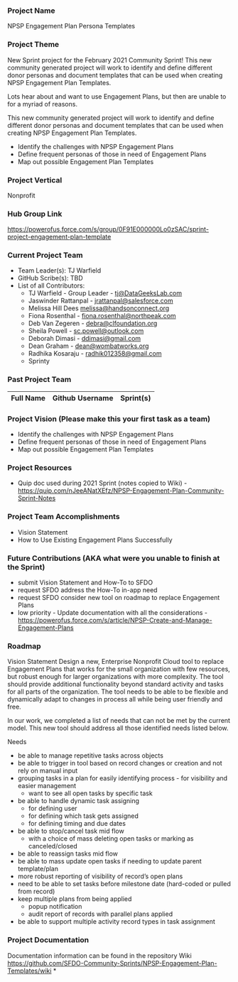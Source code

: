 

### Project Name
NPSP Engagement Plan Persona Templates

### Project Theme
New Sprint project for the February 2021 Community Sprint! This new community generated project will work to identify and define different donor personas and document templates that can be used when creating NPSP Engagement Plan Templates.

Lots hear about and want to use Engagement Plans, but then are unable to for a myriad of reasons. 

This new community generated project will work to identify and define different donor personas and document templates that can be used when creating NPSP Engagement Plan Templates.
* Identify the challenges with NPSP Engagement Plans
* Define frequent personas of those in need of Engagement Plans
* Map out possible Engagement Plan Templates

### Project Vertical
Nonprofit

### Hub Group Link
https://powerofus.force.com/s/group/0F91E000000Lo0zSAC/sprint-project-engagement-plan-template

### Current Project Team
* Team Leader(s): TJ Warfield
* GitHub Scribe(s): TBD
* List of all Contributors:
  * TJ Warfield - Group Leader -  tj@DataGeeksLab.com
  * Jaswinder Rattanpal - jrattanpal@salesforce.com
  * Melissa Hill Dees melissa@handsonconnect.org
  * Fiona Rosenthal - fiona.rosenthal@northpeak.com 
  * Deb Van Zegeren - debra@clfoundation.org
  * Sheila Powell - sc.powell@outlook.com
  * Deborah Dimasi - ddimasi@gmail.com
  * Dean Graham - dean@wombatworks.org
  * Radhika Kosaraju - radhik012358@gmail.com
  * Sprinty


### Past Project Team
Full Name       | Github Username                                      | Sprint(s)               
------------    | -------------                                        | -------------   


### Project Vision (Please make this your first task as a team)
* Identify the challenges with NPSP Engagement Plans
* Define frequent personas of those in need of Engagement Plans
* Map out possible Engagement Plan Templates

### Project Resources
* Quip doc used during 2021 Sprint (notes copied to Wiki) - https://quip.com/nJeeANatXEfz/NPSP-Engagement-Plan-Community-Sprint-Notes

### Project Team Accomplishments
* Vision Statement 
* How to Use Existing Engagement Plans Successfully

### Future Contributions (AKA what were you unable to finish at the Sprint)
* submit Vision Statement and How-To to SFDO
* request SFDO address the How-To in-app need
* request SFDO consider new tool on roadmap to replace Engagement Plans
* low priority - Update documentation with all the considerations - https://powerofus.force.com/s/article/NPSP-Create-and-Manage-Engagement-Plans

### Roadmap
Vision Statement 
Design a new, Enterprise Nonprofit Cloud tool to replace Engagement Plans that works for the small organization with few resources, but robust enough for larger organizations with more complexity.  The tool should provide additional functionality beyond standard activity and tasks for all parts of the organization.  The tool needs to be able to be flexible and dynamically adapt to changes in process all while being user friendly and free.  

In our work, we completed a list of needs that can not be met by the current model.  This new tool should address all those identified needs listed below.

Needs
* be able to manage repetitive tasks across objects
* be able to trigger in tool based on record changes or creation and not rely on manual input
* grouping tasks in a plan for easily identifying process - for visibility and easier management
    * want to see all open tasks by specific task
* be able to handle dynamic task assigning
    * for defining user
    * for defining which task gets assigned
    * for defining timing and due dates
* be able to stop/cancel task mid flow
    * with a choice of mass deleting open tasks or marking as canceled/closed
* be able to reassign tasks mid flow
* be able to mass update open tasks if needing to update parent template/plan
* more robust reporting of visibility of record’s open plans
* need to be able to set tasks before milestone date (hard-coded or pulled from record)
* keep multiple plans from being applied 
    * popup notification
    * audit report of records with parallel plans applied
* be able to support multiple activity record types in task assignment


### Project Documentation
Documentation information can be found in the repository Wiki 
https://github.com/SFDO-Community-Sprints/NPSP-Engagement-Plan-Templates/wiki
* 
